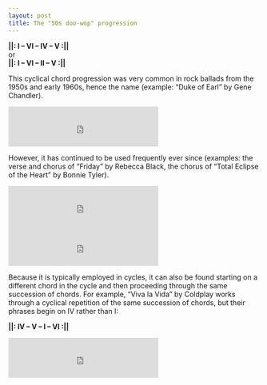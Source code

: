 ```yaml
---
layout: post
title: The "50s doo-wop" progression
---
```


**&#124;&#124;: I – VI – IV – V :&#124;&#124;**  
or  
**&#124;&#124;: I – VI – II – V :&#124;&#124;**

This cyclical chord progression was very common in rock ballads from the 1950s and early 1960s, hence the name (example: “Duke of Earl” by Gene Chandler).

<iframe src="https://embed.spotify.com/?uri=spotify:track:1CX9WKs56Ur7r1NDPmuowt" width="300" height="80" frameborder="0" allowtransparency="true"></iframe><br>

However, it has continued to be used frequently ever since (examples: the verse and chorus of “Friday” by Rebecca Black, the chorus of “Total Eclipse of the Heart” by Bonnie Tyler).

<iframe src="https://embed.spotify.com/?uri=spotify:track:4fK6E2UywZTJIa5kWnCD6x" width="300" height="80" frameborder="0" allowtransparency="true"></iframe><br>

<iframe src="https://embed.spotify.com/?uri=spotify:track:5prTs2HAw2G4idHZyeFp8o" width="300" height="80" frameborder="0" allowtransparency="true"></iframe><br>

Because it is typically employed in cycles, it can also be found starting on a different chord in the cycle and then proceeding through the same succession of chords. For example, “Viva la Vida” by Coldplay works through a cyclical repetition of the same succession of chords, but their phrases begin on IV rather than I:

**&#124;&#124;: IV – V – I – VI :&#124;&#124;**

<iframe src="https://embed.spotify.com/?uri=spotify:track:1mea3bSkSGXuIRvnydlB5b" width="300" height="80" frameborder="0" allowtransparency="true"></iframe><br>
